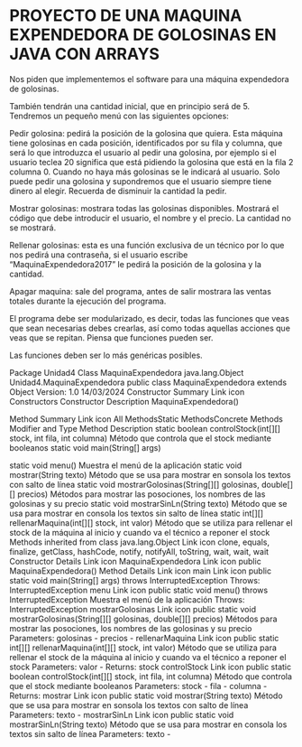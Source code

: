 <h1>
  PROYECTO DE UNA MAQUINA EXPENDEDORA DE GOLOSINAS EN JAVA CON ARRAYS
</h1>

Nos piden que implementemos el software para una máquina expendedora de golosinas.
 
También tendrán una cantidad inicial, que en principio será de 5.
Tendremos un pequeño menú con las siguientes opciones:

Pedir golosina: pedirá la posición de la golosina que quiera. Esta máquina tiene golosinas en cada posición, identificados por su fila y columna, que será lo que introduzca el usuario al pedir una golosina, por ejemplo si el usuario teclea 20 significa que está pidiendo la golosina que está en la fila 2 columna 0. Cuando no haya más golosinas se le indicará al usuario. Solo puede pedir una golosina y supondremos que el usuario siempre tiene dinero al elegir. Recuerda de disminuir la cantidad la pedir.

Mostrar golosinas: mostrara todas las golosinas disponibles. Mostrará el código que debe introducir el usuario, el nombre y el precio. La cantidad no se mostrará.

Rellenar golosinas: esta es una función exclusiva de un técnico por lo que nos pedirá una contraseña, si el usuario escribe “MaquinaExpendedora2017” le pedirá la posición de la golosina y la cantidad.

Apagar maquina: sale del programa, antes de salir mostrara las ventas totales durante la ejecución del programa.

El programa debe ser modularizado, es decir, todas las funciones que veas que sean necesarias debes crearlas, así como todas aquellas acciones que veas que se repitan. Piensa que funciones pueden ser.

Las funciones deben ser lo más genéricas posibles.

Package Unidad4
Class MaquinaExpendedora
java.lang.Object
Unidad4.MaquinaExpendedora
public class MaquinaExpendedora
extends Object
Version:
1.0 14/03/2024
Constructor Summary Link icon
Constructors
Constructor
Description
MaquinaExpendedora()
 
Method Summary Link icon
All MethodsStatic MethodsConcrete Methods
Modifier and Type
Method
Description
static boolean
controlStock(int[][] stock, int fila, int columna)
Método que controla que el stock mediante booleanos
static void
main(String[] args)
 
static void
menu()
Muestra el menú de la aplicación
static void
mostrar(String texto)
Método que se usa para mostrar en sonsola los textos con salto de línea
static void
mostrarGolosinas(String[][] golosinas, double[][] precios)
Métodos para mostrar las posociones, los nombres de las golosinas y su precio
static void
mostrarSinLn(String texto)
Método que se usa para mostrar en consola los textos sin salto de línea
static int[][]
rellenarMaquina(int[][] stock, int valor)
Método que se utiliza para rellenar el stock de la máquina al inicio y cuando va el técnico a reponer el stock
Methods inherited from class java.lang.Object Link icon
clone, equals, finalize, getClass, hashCode, notify, notifyAll, toString, wait, wait, wait
Constructor Details Link icon
MaquinaExpendedora Link icon
public MaquinaExpendedora()
Method Details Link icon
main Link icon
public static void main(String[] args)
                 throws InterruptedException
Throws:
InterruptedException
menu Link icon
public static void menu()
                 throws InterruptedException
Muestra el menú de la aplicación
Throws:
InterruptedException
mostrarGolosinas Link icon
public static void mostrarGolosinas(String[][] golosinas,
 double[][] precios)
Métodos para mostrar las posociones, los nombres de las golosinas y su precio
Parameters:
golosinas -
precios -
rellenarMaquina Link icon
public static int[][] rellenarMaquina(int[][] stock,
 int valor)
Método que se utiliza para rellenar el stock de la máquina al inicio y cuando va el técnico a reponer el stock
Parameters:
valor -
Returns:
stock
controlStock Link icon
public static boolean controlStock(int[][] stock,
 int fila,
 int columna)
Método que controla que el stock mediante booleanos
Parameters:
stock -
fila -
columna -
Returns:
mostrar Link icon
public static void mostrar(String texto)
Método que se usa para mostrar en sonsola los textos con salto de línea
Parameters:
texto -
mostrarSinLn Link icon
public static void mostrarSinLn(String texto)
Método que se usa para mostrar en consola los textos sin salto de línea
Parameters:
texto -
